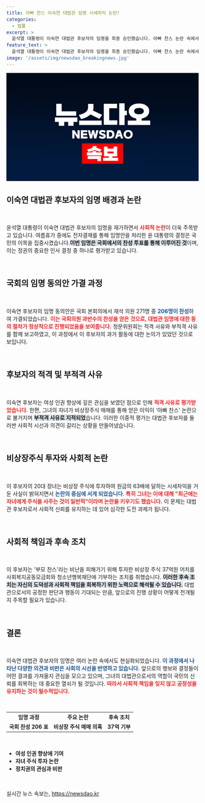 ```yaml
---
title: 아빠 찬스 이숙연 대법관 임명 시세차익 논란!
categories:
  - 법률
excerpt: >
  윤석열 대통령이 이숙연 대법관 후보자의 임명을 최종 승인했습니다. 아빠 찬스 논란 속에서도 국회의 찬성을 얻은 그녀, 기부로 새로운 전환을 맞이할까요? 클릭하고 자세한 내용을 확인해보세요!
feature_text: >
  윤석열 대통령이 이숙연 대법관 후보자의 임명을 최종 승인했습니다. 아빠 찬스 논란 속에서도 국회의 찬성을 얻은 그녀, 기부로 새로운 전환을 맞이할까요? 클릭하고 자세한 내용을 확인해보세요!
image: '/assets/img/newsdao_breakingnews.jpg'
---
```


<p><img src="/assets/img/newsdao_breakingnews.jpg" alt="implanttips 속보" /></p>

<h2 data-ke-size="size26">이숙연 대법관 후보자의 임명 배경과 논란</h2>

<p data-ke-size="size16">&nbsp;</p>

<p>윤석열 대통령이 이숙연 대법관 후보자의 임명을 재가하면서 <b><span style="color: #ee2323;">사회적 논란</span></b>이 더욱 주목받고 있습니다. 여름휴가 중에도 전자결재를 통해 임명안을 처리한 윤 대통령의 결정은 국민의 이목을 집중시켰습니다.<b><span style="background-color: #21538527;">이번 임명은 국회에서의 찬성 투표를 통해 이루어진 것</span></b>이며, 이는 정권의 중요한 인사 결정 중 하나로 평가받고 있습니다.  </p>

<p data-ke-size="size16">&nbsp;</p>

<h2 data-ke-size="size26">국회의 임명 동의안 가결 과정</h2>

<p data-ke-size="size16">&nbsp;</p>

<p>이숙연 후보자의 임명 동의안은 국회 본회의에서 재석 의원 271명 중 <b><span style="color: #1a5490;">206명이 찬성</span></b>하여 가결되었습니다. <b><span style="color: #ee2323;">이는 국회의원 과반수의 찬성을 얻은 것으로, 대법관 임명에 대한 동의 절차가 정상적으로 진행되었음을 보여줍니다.</span></b> 청문위원회는 적격 사유와 부적격 사유를 함께 보고하였고, 이 과정에서 이 후보자의 과거 활동에 대한 논의가 있었던 것으로 보입니다. </p>

<p data-ke-size="size16">&nbsp;</p>

<h2 data-ke-size="size26">후보자의 적격 및 부적격 사유</h2>

<p data-ke-size="size16">&nbsp;</p>

<p>이숙연 후보자는 여성 인권 향상에 깊은 관심을 보였던 점으로 인해 <b><span style="color: #ee2323;">적격 사유로 평가받았습니다.</span></b> 한편, 그녀의 자녀가 비상장주식 매매를 통해 얻은 이익이 '아빠 찬스' 논란으로 불거지며 <b><span style="background-color: #21538527;">부적격 사유로 지적되었</span></b>습니다. 이러한 이중적 평가는 대법관 후보자를 둘러싼 사회적 시선과 의견이 갈리는 상황을 만들어냈습니다.</p>

<p data-ke-size="size16">&nbsp;</p>

<h2 data-ke-size="size26">비상장주식 투자와 사회적 논란</h2>

<p data-ke-size="size16">&nbsp;</p>

<p>이 후보자의 20대 장녀는 비상장 주식에 투자하여 원금의 63배에 달하는 시세차익을 거둔 사실이 밝혀지면서 <b><span style="color: #1a5490;">논란의 중심에 서게 되었습니다</span></b>. <b><span style="color: #ee2323;">특히 그녀는 이에 대해 "최근에는 자녀에게 주식을 사주는 것이 일반적"이라며 논란을 키우기도 했습니다.</span></b> 이 문제는 대법관 후보자로서 사회적 신뢰를 유지하는 데 있어 심각한 도전 과제가 됩니다.</p>

<p data-ke-size="size16">&nbsp;</p>

<h2 data-ke-size="size26">사회적 책임과 후속 조치</h2>

<p data-ke-size="size16">&nbsp;</p>

<p>이 후보자는 '부모 찬스'라는 비난을 피해가기 위해 투자한 비상장 주식 37억원 어치를 사회복지공동모금회와 청소년행복재단에 기부하는 조치를 취했습니다. <b><span style="background-color: #21538527;">이러한 후속 조치는 자신의 도덕성과 사회적 책임을 회복하기 위한 노력으로 해석될 수 있습니다.</span></b> 대법관으로서의 공정한 판단과 행동이 기대되는 만큼, 앞으로의 진행 상황이 어떻게 전개될지 주목할 필요가 있습니다.</p>

<p data-ke-size="size16">&nbsp;</p>

<h2 data-ke-size="size26">결론</h2>

<p data-ke-size="size16">&nbsp;</p>

<p>이숙연 대법관 후보자의 임명은 여러 논란 속에서도 현실화되었습니다. <b><span style="color: #1a5490;">이 과정에서 나타난 다양한 의견과 비판은 사회의 시선을 반영하고 있습니다.</span></b> 앞으로의 행보와 결정들이 어떤 결과를 가져올지 관심을 모으고 있으며, 그녀의 대법관으로서의 역할이 국민의 신뢰를 회복하는 데 중요한 열쇠가 될 것입니다. <b><span style="color: #ee2323;">따라서 사회적 책임을 잊지 않고 공정성을 유지하는 것이 필수적입니다.</span></b> </p>

<p data-ke-size="size16">&nbsp;</p>

<table>
    <tr>
        <td style="text-align: center; height: 17px;"><b>임명 과정</b></td>
        <td style="text-align: center; height: 17px;"><b>주요 논란</b></td>
        <td style="text-align: center; height: 17px;"><b>후속 조치</b></td>
    </tr>
    <tr>
        <td style="text-align: center; height: 17px;"><b>국회 찬성 206 표</b></td>
        <td style="text-align: center; height: 17px;"><b>비상장 주식 매매 의혹</b></td>
        <td style="text-align: center; height: 17px;"><b>37억 기부</b></td>
    </tr>
</table>

<p data-ke-size="size16">&nbsp;</p>

<ul>
    <li><b>여성 인권 향상에 기여</b></li>
    <li><b>자녀 주식 투자 논란</b></li>
    <li><b>정치권의 관심과 비판</b></li>
</ul>

<p data-ke-size="size16">&nbsp;</p>
실시간 뉴스 속보는, <a href="https://newsdao.kr" rel="dofollow">https://newsdao.kr</a>


